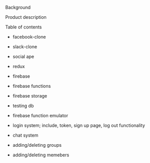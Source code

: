 Background


Product description


Table of contents

- facebook-clone
- slack-clone
- social ape

- redux

- firebase
- firebase functions
- firebase storage

- testing db
- firebase function emulator

- login system; include, token, sign up page, log out functionality
- chat system
- adding/deleting groups
- adding/deleting memebers
